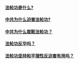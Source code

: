 #### [法轮功是什么?](pages/intro.md)
#### [中共为什么迫害法轮功?](pages/persecution.md)
#### [中共为什么栽赃法轮功？](pages/ccp-lies.md)
#### [法轮功反华吗？](pages/china.md)
#### [法轮功坚持和平理性反迫害有用吗？](pages/anti-persecution.md)

